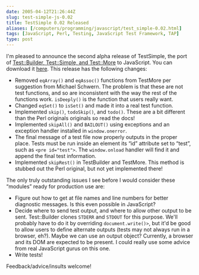 ```yaml
--- 
date: 2005-04-12T21:26:44Z
slug: test-simple-js-0.02
title: TestSimple 0.02 Released
aliases: [/computers/programming/javascript/test_simple-0.02.html]
tags: [JavaScript, Perl, Testing, JavaScript Test Framework, TAP]
type: post
---
```


I'm pleased to announce the second alpha release of TestSimple, the port of
[Test::Builder, Test::Simple, and Test::More] to JavaScript. You can download it
[here]. This release has the following changes:

-   Removed `eqArray()` and `eqAssoc()` functions from TestMore per suggestion
    from Michael Schwern. The problem is that these are not test functions, and
    so are inconsistent with the way the rest of the functions work.
    `isDeeply()` is the function that users really want.
-   Changed `eqSet()` to `isSet()` and made it into a real test function.
-   Implemented `skip()`, `todoSkip()`, and `todo()`. These are a bit different
    than the Perl originals originals so read the docs!
-   Implemented `skipAll()` and `BAILOUT()` using exceptions and an exception
    handler installed in `window.onerror`.
-   The final message of a test file now properly outputs in the proper place.
    Tests must be run inside an element its “id” attribute set to “test”, such
    as `<pre id="test">`. The `window.onload` handler will find it and append
    the final test information.
-   Implemented `skipRest()` in TestBuilder and TestMore. This method is stubbed
    out the Perl original, but not yet implemented there!

The only truly outstanding issues I see before I would consider these “modules”
ready for production use are:

-   Figure out how to get at file names and line numbers for better diagnostic
    messages. Is this even possible in JavaScript?
-   Decide where to send test output, and where to allow other output to be
    sent. Test::Builder clones `STDERR` and `STDOUT` for this purpose. We'll
    probably have to do it by overriding `document.write()>`, but it'd be good
    to allow users to define alternate outputs (tests may not always run in a
    browser, eh?). Maybe we can use an output object? Currently, a browser and
    its DOM are expected to be present. I could really use some advice from real
    JavaScript gurus on this one.
-   Write tests!

Feedback/advice/insults welcome!

  [Test::Builder, Test::Simple, and Test::More]: http://search.cpan.org/dist/Test-Simple/
    "Test::Simple and friends on CPAN"
  [here]: /downloads/TestSimple-0.02.tar.gz "Download TestSimple 0.02 now!"

